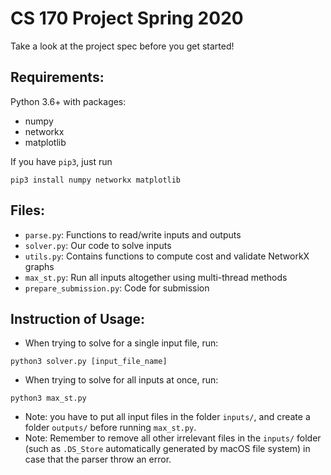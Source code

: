 # CS 170 Project Spring 2020

Take a look at the project spec before you get started!

## Requirements:

Python 3.6+ with packages:

- numpy
- networkx
- matplotlib

If you have `pip3`, just run
```
pip3 install numpy networkx matplotlib
```

## Files:
- `parse.py`: Functions to read/write inputs and outputs
- `solver.py`: Our code to solve inputs
- `utils.py`: Contains functions to compute cost and validate NetworkX graphs
- `max_st.py`: Run all inputs altogether using multi-thread methods
- `prepare_submission.py`: Code for submission

## Instruction of Usage:
  - When trying to solve for a single input file, run:
  ```
  python3 solver.py [input_file_name]
  ```
  - When trying to solve for all inputs at once, run:
  ```
  python3 max_st.py
  ```
  
  - Note: you have to put all input files in the folder `inputs/`, and create a folder `outputs/` before running `max_st.py`.
  - Note: Remember to remove all other irrelevant files in the `inputs/` folder (such as `.DS_Store` automatically generated by macOS file system) in case that the parser throw an error.